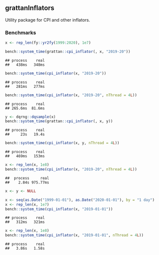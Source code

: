 grattanInflators
----------------

Utility package for CPI and other inflators.

### Benchmarks

``` r
x <- rep_len(fy::yr2fy(1999:2020), 1e7)

bench::system_time(grattan::cpi_inflator(, x, "2019-20"))
```

    ## process    real 
    ##   438ms   348ms

``` r
bench::system_time(cpi_inflator(x, "2019-20"))
```

    ## process    real 
    ##   281ms   277ms

``` r
bench::system_time(cpi_inflator(x, "2019-20", nThread = 4L))
```

    ## process    real 
    ## 265.6ms  81.6ms

``` r
y <- dqrng::dqsample(x)
bench::system_time(grattan::cpi_inflator(, x, y))
```

    ## process    real 
    ##     23s   19.4s

``` r
bench::system_time(cpi_inflator(x, y, nThread = 4L))
```

    ## process    real 
    ##   469ms   153ms

``` r
x <- rep_len(x, 1e8)
bench::system_time(cpi_inflator(x, "2019-20", nThread = 4L))
```

    ##  process     real 
    ##    2.84s 975.77ms

``` r
x <- y <- NULL
```

``` r
x <- seq(as.Date("1999-01-01"), as.Date("2020-01-01"), by = "1 day")
x <- rep_len(x, 1e7)
bench::system_time(cpi_inflator(x, "2019-01-01"))
```

    ## process    real 
    ##   312ms   321ms

``` r
x <- rep_len(x, 1e8)
bench::system_time(cpi_inflator(x, "2019-01-01", nThread = 4L))
```

    ## process    real 
    ##   3.86s   1.58s
